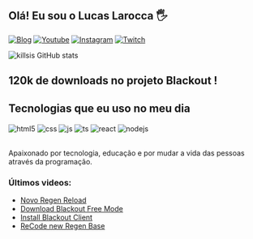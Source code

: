 ## Olá! Eu sou o Lucas Larocca 🖐️

[![Blog](https://img.shields.io/website?label=Blackout.com&style=for-the-badge&url=https://sujeitoprogramador.com/)](https://blackout.com)
[![Youtube](https://img.shields.io/badge/YouTube-FF0000?style=for-the-badge&logo=youtube&logoColor=white)](https://www.youtube.com/@killsis)
[![Instagram](https://img.shields.io/badge/Instagram-E4405F?style=for-the-badge&logo=instagram&logoColor=white)](https://instagram.com/umcaraboladao)
[![Twitch](https://img.shields.io/badge/Twitch-9146FF?style=for-the-badge&logo=twitch&logoColor=white)](https://twitch.tv/killsisbr)

![killsis GitHub stats](https://github-readme-stats.vercel.app/api?username=killsis&show_icons=true&theme=dracula&count_private=true)

## 120k de downloads no projeto Blackout !

## Tecnologias que eu uso no meu dia

<div style="display: inline_block">
  <img align="center" alt="html5" src="https://img.shields.io/badge/HTML5-E34F26?style=for-the-badge&logo=html5&logoColor=white" />
  <img align="center" alt="css" src="https://img.shields.io/badge/CSS3-1572B6?style=for-the-badge&logo=css3&logoColor=white" />
  <img align="center" alt="js" src="https://img.shields.io/badge/JavaScript-F7DF1E?style=for-the-badge&logo=javascript&logoColor=black" />
  <img align="center" alt="ts" src="https://img.shields.io/badge/TypeScript-007ACC?style=for-the-badge&logo=typescript&logoColor=white" />
  <img align="center" alt="react" src="https://img.shields.io/badge/React-20232A?style=for-the-badge&logo=react&logoColor=61DAFB" />
  <img align="center" alt="nodejs" src="https://img.shields.io/badge/Node.js-43853D?style=for-the-badge&logo=node.js&logoColor=white" />
</div><br/>

Apaixonado por tecnologia, educação e por mudar a vida das pessoas através da programação.

### Últimos videos:
- [Novo Regen Reload](https://www.youtube.com/watch?v=mVM7buO78es)<br/>
- [Download Blackout Free Mode](https://www.youtube.com/watch?v=nJS4vmnU0LY)<br/>
- [Install Blackout Client](https://youtu.be/Ptnvt1cTnuU)<br/>
- [ReCode new Regen Base](https://youtu.be/8bvkG6CjejU)<br/>
